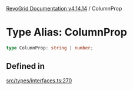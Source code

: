 [RevoGrid Documentation v4.14.14](README.md) / ColumnProp

# Type Alias: ColumnProp

```ts
type ColumnProp: string | number;
```

## Defined in

[src/types/interfaces.ts:270](https://github.com/revolist/revogrid/blob/fdfe81f10fb07db00151f14190ac038aded766a8/src/types/interfaces.ts#L270)
